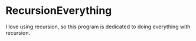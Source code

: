 # RecursionEverything
I love using recursion, so this program is dedicated to doing everything with recursion. 
